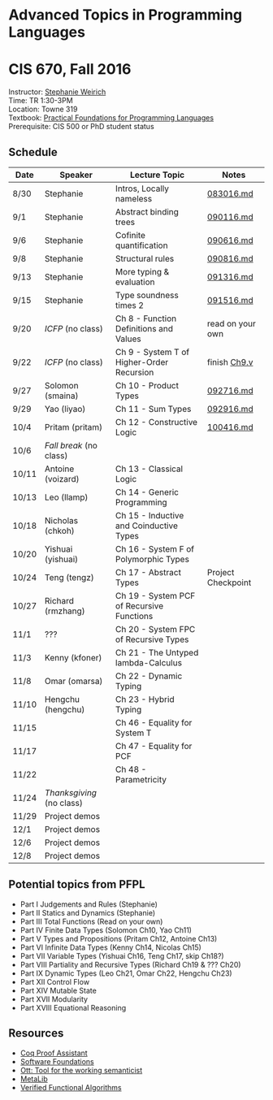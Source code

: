 # Advanced Topics in Programming Languages
# CIS 670, Fall 2016


Instructor:     [Stephanie Weirich](http://www.cis.upenn.edu/~sweirich)   
Time:           TR 1:30-3PM   
Location:       Towne 319   
Textbook:       [Practical Foundations for Programming Languages](http://www.cs.cmu.edu/~rwh/pfpl.html)    
Prerequisite:   CIS 500 or PhD student status   


## Schedule

Date  | Speaker    | Lecture Topic            | Notes
------|------------|--------------------------|----------------------
8/30  | Stephanie  | Intros, Locally nameless | [083016.md](notes/083016.md)
9/1   | Stephanie  | Abstract binding trees   | [090116.md](notes/090116.md)
9/6   | Stephanie  | Cofinite quantification  | [090616.md](notes/090616.md)
9/8   | Stephanie  | Structural rules         | [090816.md](notes/090816.md)
9/13  | Stephanie  | More typing & evaluation | [091316.md](notes/091316.md)
9/15  | Stephanie  | Type soundness times 2   | [091516.md](notes/091516.md) 
9/20  |  *ICFP*  (no class) |  Ch 8 - Function Definitions and Values    | read on your own
9/22  |  *ICFP*  (no class) |  Ch 9 - System T of Higher-Order Recursion | finish [Ch9.v](code/Ch9.v) 
9/27  | Solomon (smaina)    |  Ch 10 - Product Types                     | [092716.md](notes/092716.md)
9/29  | Yao (liyao)         |  Ch 11 - Sum Types                         | [092916.md](notes/092916.md)
10/4  | Pritam (pritam)     |  Ch 12 - Constructive Logic                | [100416.md](notes/100416.md)
10/6  |  *Fall break* (no class)              
10/11 | Antoine (voizard)   |  Ch 13 - Classical Logic                   |
10/13 | Leo    (llamp)      |  Ch 14 - Generic Programming               |
10/18 | Nicholas (chkoh)    |  Ch 15 - Inductive and Coinductive Types   |
10/20 | Yishuai  (yishuai)  |  Ch 16 - System F of Polymorphic Types     |
10/24 | Teng     (tengz)    |  Ch 17 - Abstract Types                    | Project Checkpoint
10/27 | Richard  (rmzhang)  |  Ch 19 - System PCF of Recursive Functions |
11/1  | ???                 |  Ch 20 - System FPC of Recursive Types     |
11/3  | Kenny   (kfoner)    |  Ch 21 - The Untyped lambda-Calculus       |
11/8  | Omar   (omarsa)     |  Ch 22 - Dynamic Typing                    |
11/10 | Hengchu (hengchu)   |  Ch 23 - Hybrid Typing                     |
11/15 |                     |  Ch 46 - Equality for System T             |
11/17 |                     |  Ch 47 - Equality for PCF                  |
11/22 |                     |  Ch 48 - Parametricity                     |
11/24 |  *Thanksgiving* (no class)
11/29 | Project demos
12/1  | Project demos
12/6  | Project demos
12/8  | Project demos

## Potential topics from PFPL

- Part I Judgements and Rules (Stephanie)
- Part II Statics and Dynamics (Stephanie)
- Part III Total Functions (Read on your own)
- Part IV Finite Data Types (Solomon Ch10, Yao Ch11)
- Part V Types and Propositions (Pritam Ch12, Antoine Ch13)
- Part VI Infinite Data Types (Kenny Ch14, Nicolas Ch15)
- Part VII Variable Types (Yishuai Ch16, Teng Ch17, skip Ch18?)
- Part VIII Partiality and Recursive Types (Richard Ch19 & ??? Ch20)
- Part IX Dynamic Types (Leo Ch21, Omar Ch22, Hengchu Ch23)
- Part XII Control Flow 
- Part XIV Mutable State
- Part XVII Modularity 
- Part XVIII Equational Reasoning 


## Resources

- [Coq Proof Assistant](https://coq.inria.fr/)				
- [Software Foundations](https://www.cis.upenn.edu/~bcpierce/sf/)
- [Ott: Tool for the working semanticist](http://www.cl.cam.ac.uk/~pes20/ott/)
- [MetaLib](https://github.com/plclub/metalib)				
- [Verified Functional Algorithms](https://www.cs.princeton.edu/~appel/vfa/)
